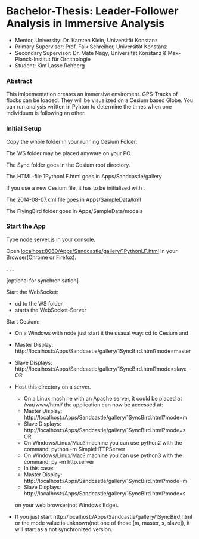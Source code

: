 # Bachelor-Thesis: Leader-Follower Analysis in Immersive Analysis
* Mentor, University: Dr. Karsten Klein, Universität Konstanz
* Primary Supervisor: Prof. Falk Schreiber, Universität Konstanz
* Secondary Supervisor: Dr. Mate Nagy, Universität Konstanz & Max-Planck-Institut für Ornithologie
* Student: Kim Lasse Rehberg


###  Abstract
This imlpementation creates an immersive enviroment. GPS-Tracks of flocks can be loaded. They will be visualized on a Cesium based Globe. You can run analysis written in Pyhton to determine the times when one individuum is following an other.

### Initial Setup

Copy the whole folder in your running Cesium Folder.


The WS folder may be placed anyware on your PC.

The Sync folder goes in the Cesium root directory. 

The HTML-file 1PythonLF.html goes in Apps/Sandcastle/gallery

If you use a new Cesium file, it has to be initialized with <npm install>.

The 2014-08-07.kml file goes in Apps/SampleData/kml

The FlyingBird folder goes in Apps/SampleData/models


### Start the App

Type node server.js in your console. 

Open [localhost:8080/Apps/Sandcastle/gallery/1PythonLF.html](localhost:8080/Apps/Sandcastle/gallery/1PythonLF.html) in your Browser(Chrome or Firefox).




.
.
.

[optional for synchronisation]

Start the WebSocket:
* cd to the WS folder
* <node server.js> starts the WebSocket-Server

Start Cesium:

  * On a Windows with node just start it the usaual way: cd to Cesium and <node server.js>
  * Master Display: http://localhost:<port>/Apps/Sandcastle/gallery/1SyncBird.html?mode=master
  * Slave Displays: http://localhost:<port>/Apps/Sandcastle/gallery/1SyncBird.html?mode=slave
OR
* Host this directory on a server.
  * On a Linux machine with an Apache server, it could be placed at /var/www/html/ the application can now be accessed at:
  * Master Display: http://localhost:<port>/Apps/Sandcastle/gallery/1SyncBird.html?mode=m
  * Slave Displays: http://localhost:<port>/Apps/Sandcastle/gallery/1SyncBird.html?mode=s
OR
  * On Windows/Linux/Mac? machine you can use python2 with the command: python -m SimpleHTTPServer <port>
  * On Windows/Linux/Mac? machine you can use python3 with the command: py -m http.server <port>
  * In this case:
   * Master Display: http://localhost:<port>/Apps/Sandcastle/gallery/1SyncBird.html?mode=m
   * Slave Displays: http://localhost:<port>/Apps/Sandcastle/gallery/1SyncBird.html?mode=s

  on your web browser(not Windows Edge).

* If you just start http://localhost:<port>/Apps/Sandcastle/gallery/1SyncBird.html or the mode value is unknown(not one of those [m, master, s, slave]), it will start as a not synchronized version.





